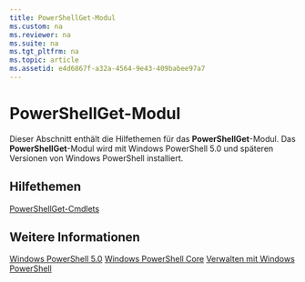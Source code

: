 ```yaml
---
title: PowerShellGet-Modul
ms.custom: na
ms.reviewer: na
ms.suite: na
ms.tgt_pltfrm: na
ms.topic: article
ms.assetid: e4d6867f-a32a-4564-9e43-409babee97a7
---
```

# PowerShellGet-Modul
Dieser Abschnitt enthält die Hilfethemen für das **PowerShellGet**-Modul. Das **PowerShellGet**-Modul wird mit Windows PowerShell 5.0 und späteren Versionen von Windows PowerShell installiert.

## Hilfethemen
[PowerShellGet-Cmdlets](http://technet.microsoft.com/library/dn807169.aspx)

## Weitere Informationen
[Windows PowerShell 5.0](../../core-powershell/core-modules/Windows-PowerShell-5.0.md)
[Windows PowerShell Core](https://technet.microsoft.com/en-us/library/4b75f1e4-f327-48f3-92ab-bf5435094d41)
[Verwalten mit Windows PowerShell](../fundamental/Scripting-with-Windows-PowerShell.md)



<!--HONumber=May16_HO2-->


